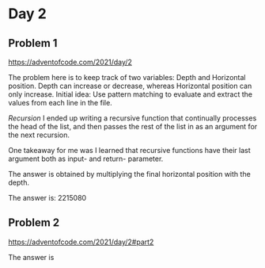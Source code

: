 # Day 2

## Problem 1
https://adventofcode.com/2021/day/2

The problem here is to keep track of two variables: Depth and Horizontal position. Depth can increase or decrease, whereas Horizontal position can only increase. Initial idea: Use pattern matching to evaluate and extract the values from each line in the file.

*Recursion*
I ended up writing a recursive function that continually processes the head of the list, and then passes the rest of the list in as an argument for the next recursion. 

One takeaway for me was I learned that recursive functions have their last argument both as input- and return- parameter.

The answer is obtained by multiplying the final horizontal position with the depth.

The answer is: 2215080

## Problem 2
https://adventofcode.com/2021/day/2#part2


The answer is 